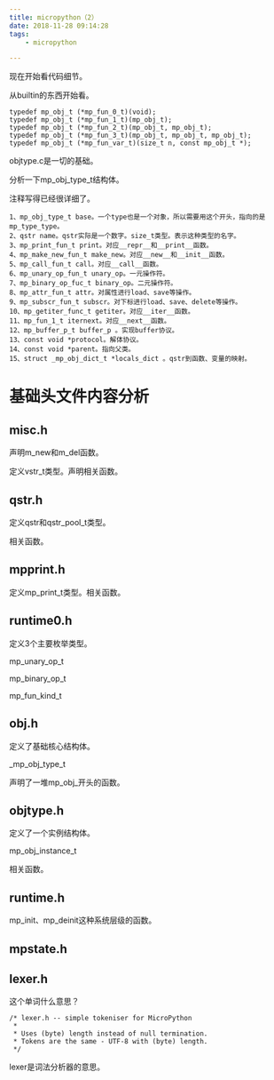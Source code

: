 ```yaml
---
title: micropython（2）
date: 2018-11-28 09:14:28
tags:
	- micropython

---
```




现在开始看代码细节。

从builtin的东西开始看。

```
typedef mp_obj_t (*mp_fun_0_t)(void);
typedef mp_obj_t (*mp_fun_1_t)(mp_obj_t);
typedef mp_obj_t (*mp_fun_2_t)(mp_obj_t, mp_obj_t);
typedef mp_obj_t (*mp_fun_3_t)(mp_obj_t, mp_obj_t, mp_obj_t);
typedef mp_obj_t (*mp_fun_var_t)(size_t n, const mp_obj_t *);
```



objtype.c是一切的基础。



分析一下mp_obj_type_t结构体。

注释写得已经很详细了。

```
1、mp_obj_type_t base。一个type也是一个对象，所以需要用这个开头，指向的是mp_type_type。
2、qstr name。qstr实际是一个数字。size_t类型。表示这种类型的名字。
3、mp_print_fun_t print。对应__repr__和__print__函数。
4、mp_make_new_fun_t make_new。对应__new__和__init__函数。
5、mp_call_fun_t call。对应__call__函数。
6、mp_unary_op_fun_t unary_op。一元操作符。
7、mp_binary_op_fuc_t binary_op。二元操作符。
8、mp_attr_fun_t attr。对属性进行load、save等操作。
9、mp_subscr_fun_t subscr。对下标进行load、save、delete等操作。
10、mp_getiter_func_t getiter。对应__iter__函数。
11、mp_fun_1_t iternext。对应__next__函数。
12、mp_buffer_p_t buffer_p 。实现buffer协议。
13、const void *protocol。解体协议。
14、const void *parent。指向父类。
15、struct _mp_obj_dict_t *locals_dict 。qstr到函数、变量的映射。
```



# 基础头文件内容分析

## misc.h

声明m_new和m_del函数。

定义vstr_t类型。声明相关函数。

## qstr.h

定义qstr和qstr_pool_t类型。

相关函数。

## mpprint.h

定义mp_print_t类型。相关函数。

## runtime0.h

定义3个主要枚举类型。

mp_unary_op_t

mp_binary_op_t

mp_fun_kind_t

## obj.h

定义了基础核心结构体。

_mp_obj_type_t

声明了一堆mp_obj_开头的函数。

## objtype.h

定义了一个实例结构体。

mp_obj_instance_t

相关函数。

## runtime.h

mp_init、mp_deinit这种系统层级的函数。

## mpstate.h



## lexer.h

这个单词什么意思？

```
/* lexer.h -- simple tokeniser for MicroPython
 *
 * Uses (byte) length instead of null termination.
 * Tokens are the same - UTF-8 with (byte) length.
 */
```

lexer是词法分析器的意思。

